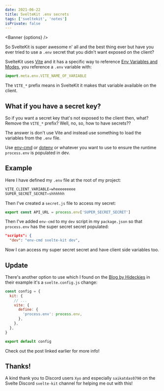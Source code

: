 ```yaml
---
date: 2021-06-22
title: SvelteKit .env secrets
tags: ['sveltekit', 'notes']
isPrivate: false
---
```


<script>
  import { Banner } from '$lib/components'

  let href = `/posts/sveltekit-environment-variables-with-the-sveltekit-env-module`
  const options = {
    type: 'warning',
    message: `SvelteKit now handles env secrets, take a look at <a href=${href} 
      target="_blank" rel="noopener noreferrer">SvelteKit Environment Variables 
      with the SvelteKit $env Module</a> which details how to use it in a 
      SvelteKit project.`
  }
</script>

<Banner {options} />

So SvelteKit is super awesome n' all and the best thing ever but have
you ever tried to use a `.env` secret that you didn't want exposed on
the client?

SvelteKit uses [Vite] and it has a specific way to reference [Env
Variables and Modes], you reference a `.env` variable with:

```js
import.meta.env.VITE_NAME_OF_VARIABLE
```

The `VITE_*` prefix means in SvelteKit it makes that variable
available on the client.

## What if you have a secret key?

So if you want a secret key that's not exposed to the client then,
what? Remove the `VITE_*` prefix? Well, no, so, how to have secrets??

The answer is don't use Vite and instead use something to load the
variables from the `.env` file.

Use [env-cmd] or [dotenv] or whatever you want to use to ensure the
runtime `process.env` is populated in dev.

## Example

Here I have defined my `.env` file at the root of my project:

<!-- cSpell:ignore wheeeeeeeee,shhhhhh -->

```python
VITE_CLIENT_VARIABLE=wheeeeeeeee
SUPER_SECRET_SECRET=shhhhhh
```

Then I've created a `secret.js` file to access my secret:

```js
export const API_URL = process.env['SUPER_SECRET_SECRET']
```

Then I've added `env-cmd` to my `dev` script in my `package.json` so
that `process.env` has the super secret secret populated:

```json
"scripts": {
  "dev": "env-cmd svelte-kit dev",
```

Now I can access my super secret secret and have client side variables
too.

## Update

<!-- cSpell:ignore Hideckies -->

There's another option to use which I found on the [Blog by Hideckies]
in their example it's a `svelte.config.js` change:

```js
const config = {
  kit: {
    // ...
    vite: {
      define: {
        'process.env': process.env,
      },
    },
  },
}

export default config
```

Check out the post linked earlier for more info!

## Thanks!

<!-- cSpell:ignore saikatdas0790 -->

A kind thank you to Discord users `Xyo` and especially `saikatdas0790`
on the Svelte Discord `svelte-kit` channel for helping me out with
this!

[vite]: https://vitejs.dev/
[env variables and modes]:
  https://vitejs.dev/guide/env-and-mode.html#env-variables
[env-cmd]: https://www.npmjs.com/package/env-cmd
[dotenv]: https://www.npmjs.com/package/dotenv
[blog by hideckies]:
  https://blog.hdks.org/Environment-Variables-in-SvelteKit-and-Vercel/
[sveltekit environment variables with the sveltekit $env module]:
  https://scottspence.com/posts/sveltekit-environment-variables-with-the-sveltekit-env-module
